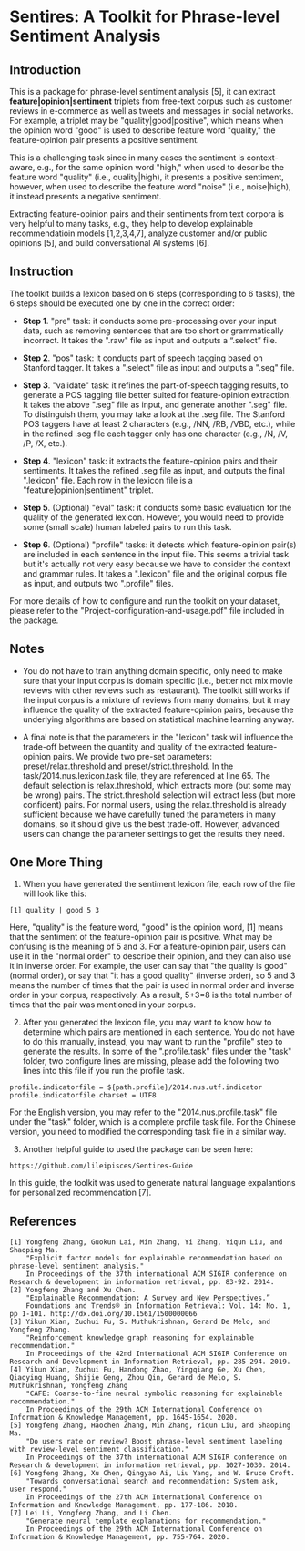 # Sentires: A Toolkit for Phrase-level Sentiment Analysis

## Introduction

This is a package for phrase-level sentiment analysis [5], it can extract **feature|opinion|sentiment** triplets from free-text corpus such as customer reviews in e-commerce as well as tweets and messages in social networks. For example, a triplet may be "quality|good|positive", which means when the opinion word "good" is used to describe feature word "quality," the feature-opinion pair presents a positive sentiment. 

This is a challenging task since in many cases the sentiment is context-aware, e.g., for the same opinion word "high," when used to describe the feature word "quality" (i.e., quality|high), it presents a positive sentiment, however, when used to describe the feature word "noise" (i.e., noise|high), it instead presents a negative sentiment.

Extracting feature-opinion pairs and their sentiments from text corpora is very helpful to many tasks, e.g., they help to develop explainable recommendatioin models [1,2,3,4,7], analyze customer and/or public opinions [5], and build conversational AI systems [6].

## Instruction

The toolkit builds a lexicon based on 6 steps (corresponding to 6 tasks), the 6 steps should be executed one by one in the correct order:

- **Step 1**. "pre" task: it conducts some pre-processing over your input data, such as removing sentences that are too short or grammatically incorrect. It takes the ".raw" file as input and outputs a “.select” file.

- **Step 2**. "pos" task: it conducts part of speech tagging based on Stanford tagger. It takes a ".select" file as input and outputs a ".seg" file.

- **Step 3**. "validate" task: it refines the part-of-speech tagging results, to generate a POS tagging file better suited for feature-opinion extraction. It takes the above ".seg" file as input, and generate another ".seg" file. To distinguish them, you may take a look at the .seg file. The Stanford POS taggers have at least 2 characters (e.g., /NN, /RB, /VBD, etc.), while in the refined .seg file each tagger only has one character (e.g., /N, /V, /P, /X, etc.).

- **Step 4**. "lexicon" task: it extracts the feature-opinion pairs and their sentiments. It takes the refined .seg file as input, and outputs the final ".lexicon" file. Each row in the lexicon file is a "feature|opinion|sentiment" triplet.

- **Step 5**. (Optional) "eval" task: it conducts some basic evaluation for the quality of the generated lexicon. However, you would need to provide some (small scale) human labeled pairs to run this task.

- **Step 6**. (Optional) "profile" tasks: it detects which feature-opinion pair(s) are included in each sentence in the input file. This seems a trivial task but it's actually not very easy because we have to consider the context and grammar rules. It takes a ".lexicon" file and the original corpus file as input, and outputs two ".profile" files.

For more details of how to configure and run the toolkit on your dataset, please refer to the "Project-configuration-and-usage.pdf" file included in the package.

## Notes

- You do not have to train anything domain specific, only need to make sure that your input corpus is domain specific (i.e., better not mix movie reviews with other reviews such as restaurant). The toolkit still works if the input corpus is a mixture of reviews from many domains, but it may influence the quality of the extracted feature-opinion pairs, because the underlying algorithms are based on statistical machine learning anyway.

- A final note is that the parameters in the "lexicon" task will influence the trade-off between the quantity and quality of the extracted feature-opinion pairs. We provide two pre-set parameters: preset/relax.threshold and preset/strict.threshold. In the task/2014.nus.lexicon.task file, they are referenced at line 65. The default selection is relax.threshold, which extracts more (but some may be wrong) pairs. The strict.threshold selection will extract less (but more confident) pairs. For normal users, using the relax.threshold is already sufficient because we have carefully tuned the parameters in many domains, so it should give us the best trade-off. However, advanced users can change the parameter settings to get the results they need.

## One More Thing

1. When you have generated the sentiment lexicon file, each row of the file will look like this: 

```
[1] quality | good 5 3
```

Here, "quality" is the feature word, "good" is the opinion word, [1] means that the sentiment of the feature-opinion pair is positive. What may be confusing is the meaning of 5 and 3. For a feature-opinion pair, users can use it in the "normal order" to describe their opinion, and they can also use it in inverse order. For example, the user can say that "the quality is good" (normal order), or say that "it has a good quality" (inverse order), so 5 and 3 means the number of times that the pair is used in normal order and inverse order in your corpus, respectively. As a result, 5+3=8 is the total number of times that the pair was mentioned in your corpus.

2. After you generated the lexicon file, you may want to know how to determine which pairs are mentioned in each sentence. You do not have to do this manually, instead, you may want to run the "profile" step to generate the results. In some of the ".profile.task" files under the "task" folder, two configure lines are missing, please add the following two lines into this file if you run the profile task.

```
profile.indicatorfile = ${path.profile}/2014.nus.utf.indicator
profile.indicatorfile.charset = UTF8
```

For the English version, you may refer to the "2014.nus.profile.task" file under the "task" folder, which is a complete profile task file. For the Chinese version, you need to modified the corresponding task file in a similar way.

3. Another helpful guide to used the package can be seen here:

```
https://github.com/lileipisces/Sentires-Guide
```

In this guide, the toolkit was used to generate natural language expalantions for personalized recommendation [7].

## References
```
[1] Yongfeng Zhang, Guokun Lai, Min Zhang, Yi Zhang, Yiqun Liu, and Shaoping Ma. 
    "Explicit factor models for explainable recommendation based on phrase-level sentiment analysis." 
    In Proceedings of the 37th international ACM SIGIR conference on Research & development in information retrieval, pp. 83-92. 2014.
[2] Yongfeng Zhang and Xu Chen. 
    "Explainable Recommendation: A Survey and New Perspectives.” 
    Foundations and Trends® in Information Retrieval: Vol. 14: No. 1, pp 1-101. http://dx.doi.org/10.1561/1500000066
[3] Yikun Xian, Zuohui Fu, S. Muthukrishnan, Gerard De Melo, and Yongfeng Zhang. 
    "Reinforcement knowledge graph reasoning for explainable recommendation." 
    In Proceedings of the 42nd International ACM SIGIR Conference on Research and Development in Information Retrieval, pp. 285-294. 2019.
[4] Yikun Xian, Zuohui Fu, Handong Zhao, Yingqiang Ge, Xu Chen, Qiaoying Huang, Shijie Geng, Zhou Qin, Gerard de Melo, S. Muthukrishnan, Yongfeng Zhang
    "CAFE: Coarse-to-fine neural symbolic reasoning for explainable recommendation." 
    In Proceedings of the 29th ACM International Conference on Information & Knowledge Management, pp. 1645-1654. 2020.
[5] Yongfeng Zhang, Haochen Zhang, Min Zhang, Yiqun Liu, and Shaoping Ma.
    "Do users rate or review? Boost phrase-level sentiment labeling with review-level sentiment classification." 
    In Proceedings of the 37th international ACM SIGIR conference on Research & development in information retrieval, pp. 1027-1030. 2014.
[6] Yongfeng Zhang, Xu Chen, Qingyao Ai, Liu Yang, and W. Bruce Croft. 
    "Towards conversational search and recommendation: System ask, user respond." 
    In Proceedings of the 27th ACM International Conference on Information and Knowledge Management, pp. 177-186. 2018.
[7] Lei Li, Yongfeng Zhang, and Li Chen. 
    "Generate neural template explanations for recommendation." 
    In Proceedings of the 29th ACM International Conference on Information & Knowledge Management, pp. 755-764. 2020.
```
